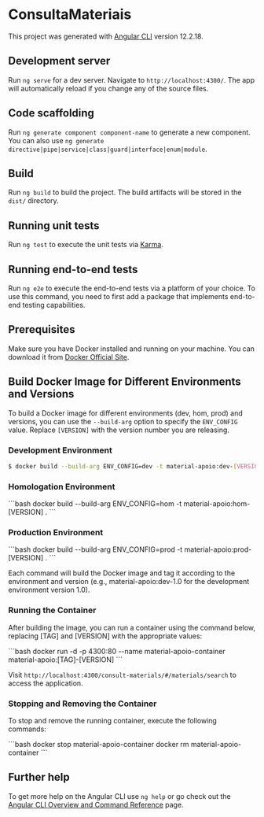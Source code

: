 # ConsultaMateriais

This project was generated with [Angular CLI](https://github.com/angular/angular-cli) version 12.2.18.

## Development server

Run `ng serve` for a dev server. Navigate to `http://localhost:4300/`. The app will automatically reload if you change any of the source files.

## Code scaffolding

Run `ng generate component component-name` to generate a new component. You can also use `ng generate directive|pipe|service|class|guard|interface|enum|module`.

## Build

Run `ng build` to build the project. The build artifacts will be stored in the `dist/` directory.

## Running unit tests

Run `ng test` to execute the unit tests via [Karma](https://karma-runner.github.io).

## Running end-to-end tests

Run `ng e2e` to execute the end-to-end tests via a platform of your choice. To use this command, you need to first add a package that implements end-to-end testing capabilities.

## Prerequisites

Make sure you have Docker installed and running on your machine. You can download it from [Docker Official Site](https://www.docker.com/products/docker-desktop).

## Build Docker Image for Different Environments and Versions

To build a Docker image for different environments (dev, hom, prod) and versions, you can use the `--build-arg` option to specify the `ENV_CONFIG` value. Replace `[VERSION]` with the version number you are releasing.

<!-- ## Build Docker Image for Different Environments

To build a Docker image for different environments (dev, hom, prod), you can use the `--build-arg` option to specify the `ENV_CONFIG` value. Below are the commands for each environment: -->

<!-- ### Development Environment
\`\`\`bash
docker build --build-arg ENV_CONFIG=dev -t material-apoio:dev .
\`\`\` -->

### Development Environment
```bash
$ docker build --build-arg ENV_CONFIG=dev -t material-apoio:dev-[VERSION] .
```

<!-- ### Homologation Environment
\`\`\`bash
docker build --build-arg ENV_CONFIG=hom -t material-apoio:hom .
\`\`\` -->

### Homologation Environment
\`\`\`bash
docker build --build-arg ENV_CONFIG=hom -t material-apoio:hom-[VERSION] .
\`\`\`

<!-- ### Production Environment
\`\`\`bash
docker build --build-arg ENV_CONFIG=prod -t material-apoio:prod .
\`\`\` -->

### Production Environment
\`\`\`bash
docker build --build-arg ENV_CONFIG=prod -t material-apoio:prod-[VERSION] .
\`\`\`


<!-- Each command will build the Docker image and tag it according to the environment (e.g., `material-apoio:dev` for the development environment). -->

Each command will build the Docker image and tag it according to the environment and version (e.g., material-apoio:dev-1.0 for the development environment version 1.0).

### Running the Container

<!-- After building the image, you can run a container using the command below, replacing `[TAG]` with the appropriate tag (`dev`, `hom`, `prod`): -->

After building the image, you can run a container using the command below, replacing [TAG] and [VERSION] with the appropriate values:

<!-- \`\`\`bash
docker run -d -p 4300:80 --name material-apoio-container material-apoio:[TAG]
\`\`\` -->

\`\`\`bash
docker run -d -p 4300:80 --name material-apoio-container material-apoio:[TAG]-[VERSION]
\`\`\`

Visit `http://localhost:4300/consult-materials/#/materials/search` to access the application.

### Stopping and Removing the Container

To stop and remove the running container, execute the following commands:

\`\`\`bash
docker stop material-apoio-container
docker rm material-apoio-container
\`\`\`


## Further help

To get more help on the Angular CLI use `ng help` or go check out the [Angular CLI Overview and Command Reference](https://angular.io/cli) page.
